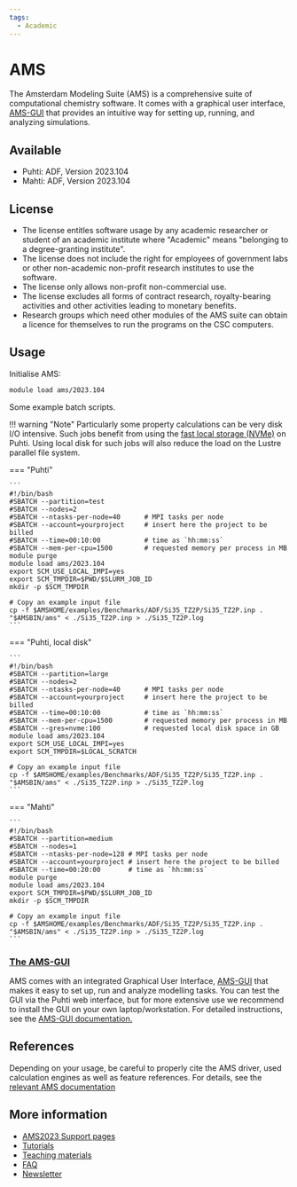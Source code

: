 ```yaml
---
tags:
  - Academic
---
```


# AMS

The Amsterdam Modeling Suite (AMS) is a comprehensive suite of computational chemistry software. It comes with a graphical user interface, [AMS-GUI](ams-gui.md) 
that provides an intuitive way for setting up, running, and analyzing simulations.

## Available

-   Puhti: ADF, Version 2023.104
-   Mahti: ADF, Version 2023.104

## License
-  The license entitles software usage by any academic researcher or student of an academic institute where "Academic" means "belonging to a degree-granting institute". 
-  The license does not include the right for employees of government labs or other non-academic non-profit research institutes to use the software. 
-  The license only allows non-profit non-commercial use. 
-  The license excludes all forms of contract research, royalty-bearing activities and other activities leading to monetary benefits.
-  Research groups which need other modules of the AMS suite can obtain a licence for themselves to run the programs on the CSC computers. 

## Usage

Initialise AMS:

```bash
module load ams/2023.104
```

Some example batch scripts.

!!! warning "Note"
    Particularly some property calculations can be very disk I/O intensive. Such jobs benefit from using the [fast local storage (NVMe)](../../computing/running/creating-job-scripts-puhti/#local-storage) on Puhti. Using local disk for such jobs will also reduce the load on the Lustre parallel file system.
 

=== "Puhti"
    
    ```
    #!/bin/bash
    #SBATCH --partition=test
    #SBATCH --nodes=2
    #SBATCH --ntasks-per-node=40      # MPI tasks per node
    #SBATCH --account=yourproject     # insert here the project to be billed 
    #SBATCH --time=00:10:00           # time as `hh:mm:ss`
    #SBATCH --mem-per-cpu=1500        # requested memory per process in MB
    module purge
    module load ams/2023.104
    export SCM_USE_LOCAL_IMPI=yes
    export SCM_TMPDIR=$PWD/$SLURM_JOB_ID
    mkdir -p $SCM_TMPDIR
     
    # Copy an example input file
    cp -f $AMSHOME/examples/Benchmarks/ADF/Si35_TZ2P/Si35_TZ2P.inp .
    "$AMSBIN/ams" < ./Si35_TZ2P.inp > ./Si35_TZ2P.log
    ```
     
===  "Puhti, local disk"
    
    ```
    #!/bin/bash
    #SBATCH --partition=large
    #SBATCH --nodes=2
    #SBATCH --ntasks-per-node=40      # MPI tasks per node
    #SBATCH --account=yourproject     # insert here the project to be billed
    #SBATCH --time=00:10:00           # time as `hh:mm:ss`
    #SBATCH --mem-per-cpu=1500        # requested memory per process in MB
    #SBATCH --gres=nvme:100           # requested local disk space in GB
    module load ams/2023.104
    export SCM_USE_LOCAL_IMPI=yes
    export SCM_TMPDIR=$LOCAL_SCRATCH
    
    # Copy an example input file
    cp -f $AMSHOME/examples/Benchmarks/ADF/Si35_TZ2P/Si35_TZ2P.inp .
    "$AMSBIN/ams" < ./Si35_TZ2P.inp > ./Si35_TZ2P.log
    ```

=== "Mahti"
    
    ```
    #!/bin/bash
    #SBATCH --partition=medium
    #SBATCH --nodes=1
    #SBATCH --ntasks-per-node=128 # MPI tasks per node
    #SBATCH --account=yourproject # insert here the project to be billed
    #SBATCH --time=00:20:00       # time as `hh:mm:ss`
    module purge
    module load ams/2023.104
    export SCM_TMPDIR=$PWD/$SLURM_JOB_ID
    mkdir -p $SCM_TMPDIR
    
    # Copy an example input file
    cp -f $AMSHOME/examples/Benchmarks/ADF/Si35_TZ2P/Si35_TZ2P.inp .
    "$AMSBIN/ams" < ./Si35_TZ2P.inp > ./Si35_TZ2P.log
    ```

### [The AMS-GUI](../apps/ams-gui.md)

AMS comes with an integrated Graphical User Interface, [AMS-GUI](ams-gui.md) that makes it easy to set up, run and analyze modelling tasks.
You can test the GUI via the Puhti web interface, but for more extensive use we recommend to install
the GUI on your own laptop/workstation. For detailed instructions, see the [AMS-GUI documentation.](ams-gui.md)

## References

Depending on your usage, be careful to properly cite the AMS driver, used calculation engines as well as feature references. For details, see the [relevant AMS documentation](https://www.scm.com/doc/Documentation/ ) 

## More information
-   [AMS2023 Support pages](https://www.scm.com/support/)
-   [Tutorials](https://www.scm.com/doc/Tutorials/index.html)
-   [Teaching materials](https://www.scm.com/support/adf-teaching-materials/)
-   [FAQ](https://www.scm.com/faq/)
-   [Newsletter](https://www.scm.com/newsletters/)
